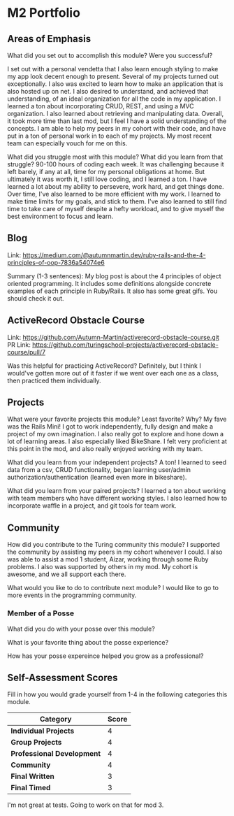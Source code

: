 # M2 Portfolio

## Areas of Emphasis

What did you set out to accomplish this module? Were you successful?

I set out with a personal vendetta that I also learn enough styling to make my app look decent enough to present. Several of my projects turned out exceptionally.
I also was excited to learn how to make an application that is also hosted up on net. I also desired to understand, and achieved that understanding, of an ideal organization for all the code in my application. I learned a ton about incorporating CRUD, REST, and using a MVC organization. I also learned about retrieving and manipulating data. Overall, it took more time than last mod, but I feel I have a solid understanding of the concepts. I am able to help my peers in my cohort with their code, and have put in a ton of personal work in to each of my projects. My most recent team can especially vouch for me on this.

What did you struggle most with this module? What did you learn from that struggle?
90-100 hours of coding each week. It was challenging because it left barely, if any at all, time for my personal obligations at home. But ultimately it was worth it, I still love coding, and I learned a ton. I have learned a lot about my ability to persevere, work hard, and get things done. Over time, I've also learned to be more efficient with my work. I learned to make time limits for my goals, and stick to them. I've also learned to still find time to take care of myself despite a hefty workload, and to give myself the best environment to focus and learn.

## Blog

Link: https://medium.com/@autumnmartin.dev/ruby-rails-and-the-4-principles-of-oop-7836a54074e6

Summary (1-3 sentences):
My blog post is about the 4 principles of object oriented programming. It includes some definitions alongside concrete examples of each principle in Ruby/Rails. It also has some great gifs. You should check it out.

## ActiveRecord Obstacle Course
Link:
https://github.com/Autumn-Martin/activerecord-obstacle-course.git
PR Link:
https://github.com/turingschool-projects/activerecord-obstacle-course/pull/7

Was this helpful for practicing ActiveRecord?
Definitely, but I think I would've gotten more out of it faster if we went over each one as a class, then practiced them individually.

## Projects

What were your favorite projects this module? Least favorite? Why?
My fave was the Rails Mini! I got to work independently, fully design and make a project of my own imagination. I also really got to explore and hone down a lot of learning areas. I also especially liked BikeShare. I felt very proficient at this point in the mod, and also really enjoyed working with my team.

What did you learn from your independent projects?
A ton! I learned to seed data from a csv, CRUD functionality, began learning user/admin authorization/authentication (learned even more in bikeshare).

What did you learn from your paired projects?
I learned a ton about working with team members who have different working styles. I also learned how to incorporate waffle in a project, and git tools for team work.

## Community

How did you contribute to the Turing community this module?
I supported the community by assisting my peers in my cohort whenever I could. I also was able to assist a mod 1 student, Aizar, working through some Ruby problems. I also was supported by others in my mod. My cohort is awesome, and we all support each there.

What would you like to do to contribute next module?
I would like to go to more events in the programming community.
### Member of a Posse

What did you do with your posse over this module?

What is your favorite thing about the posse experience?

How has your posse expereince helped you grow as a professional?

## Self-Assessment Scores

Fill in how you would grade yourself from 1-4 in the following categories this module.

| Category                     | Score |
| -----------------------------| ----- |
| **Individual Projects**      |    4  |
| **Group Projects**           |     4  |
| **Professional Development** |     4  |
| **Community**                |     4  |
| **Final Written**            |     3 |
| **Final Timed**              |     3  |

I'm not great at tests. Going to work on that for mod 3.
